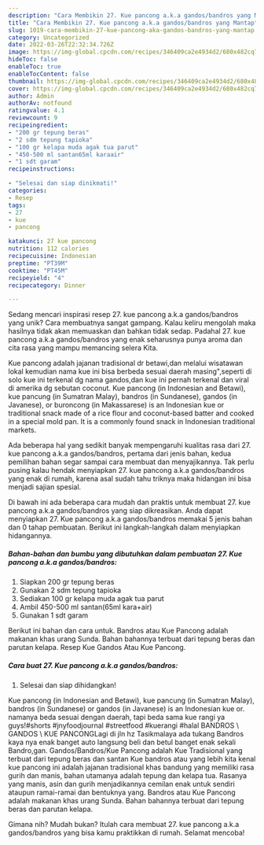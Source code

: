 ```yaml
---
description: "Cara Membikin 27. Kue pancong a.k.a gandos/bandros yang Mantap"
title: "Cara Membikin 27. Kue pancong a.k.a gandos/bandros yang Mantap"
slug: 1019-cara-membikin-27-kue-pancong-aka-gandos-bandros-yang-mantap
category: Uncategorized
date: 2022-03-26T22:32:34.726Z
image: https://img-global.cpcdn.com/recipes/346409ca2e4934d2/680x482cq70/27-kue-pancong-aka-gandosbandros-foto-resep-utama.jpg
hideToc: false
enableToc: true
enableTocContent: false
thumbnail: https://img-global.cpcdn.com/recipes/346409ca2e4934d2/680x482cq70/27-kue-pancong-aka-gandosbandros-foto-resep-utama.jpg
cover: https://img-global.cpcdn.com/recipes/346409ca2e4934d2/680x482cq70/27-kue-pancong-aka-gandosbandros-foto-resep-utama.jpg
author: Admin
authorAv: notfound
ratingvalue: 4.1
reviewcount: 9
recipeingredient:
- "200 gr tepung beras"
- "2 sdm tepung tapioka"
- "100 gr kelapa muda agak tua parut"
- "450-500 ml santan65ml karaair"
- "1 sdt garam"
recipeinstructions:

- "Selesai dan siap dinikmati!"
categories:
- Resep
tags:
- 27
- kue
- pancong

katakunci: 27 kue pancong 
nutrition: 112 calories
recipecuisine: Indonesian
preptime: "PT39M"
cooktime: "PT45M"
recipeyield: "4"
recipecategory: Dinner

---
```





Sedang mencari inspirasi resep 27. kue pancong a.k.a gandos/bandros yang unik? Cara membuatnya sangat gampang. Kalau keliru mengolah maka hasilnya tidak akan memuaskan dan bahkan tidak sedap. Padahal 27. kue pancong a.k.a gandos/bandros yang enak seharusnya punya aroma dan cita rasa yang mampu memancing selera Kita.





Kue pancong adalah jajanan tradisional dr betawi,dan melalui wisatawan lokal kemudian nama kue ini bisa berbeda sesuai daerah masing&#34;,seperti di solo kue ini terkenal dg nama gandos,dan kue ini pernah terkenal dan viral di amerika dg sebutan coconut. Kue pancong (in Indonesian and Betawi), kue pancung (in Sumatran Malay), bandros (in Sundanese), gandos (in Javanese), or buroncong (in Makassarese) is an Indonesian kue or traditional snack made of a rice flour and coconut-based batter and cooked in a special mold pan. It is a commonly found snack in Indonesian traditional markets.

Ada beberapa hal yang sedikit banyak mempengaruhi kualitas rasa dari 27. kue pancong a.k.a gandos/bandros, pertama dari jenis bahan, kedua pemilihan bahan segar sampai cara membuat dan menyajikannya. Tak perlu pusing kalau hendak menyiapkan 27. kue pancong a.k.a gandos/bandros yang enak di rumah, karena asal sudah tahu triknya maka hidangan ini bisa menjadi sajian spesial.






Di bawah ini ada beberapa cara mudah dan praktis untuk membuat 27. kue pancong a.k.a gandos/bandros yang siap dikreasikan. Anda dapat menyiapkan 27. Kue pancong a.k.a gandos/bandros memakai 5 jenis bahan dan 0 tahap pembuatan. Berikut ini langkah-langkah dalam menyiapkan hidangannya.

<!--inarticleads1-->

##### Bahan-bahan dan bumbu yang dibutuhkan dalam pembuatan 27. Kue pancong a.k.a gandos/bandros:

1. Siapkan 200 gr tepung beras
1. Gunakan 2 sdm tepung tapioka
1. Sediakan 100 gr kelapa muda agak tua parut
1. Ambil 450-500 ml santan(65ml kara+air)
1. Gunakan 1 sdt garam


Berikut ini bahan dan cara untuk. Bandros atau Kue Pancong adalah makanan khas urang Sunda. Bahan bahannya terbuat dari tepung beras dan parutan kelapa. Resep Kue Gandos Atau Kue Pancong. 

<!--inarticleads2-->

##### Cara buat 27. Kue pancong a.k.a gandos/bandros:


1. Selesai dan siap dihidangkan!

Kue pancong (in Indonesian and Betawi), kue pancung (in Sumatran Malay), bandros (in Sundanese) or gandos (in Javanese) is an Indonesian kue or. namanya beda sesuai dengan daerah, tapi beda sama kue rangi ya guys!#shorts #jnyfoodjournal #streetfood #kuerangi #halal BANDROS \\ GANDOS \\ KUE PANCONGLagi di jln hz Tasikmalaya ada tukang Bandros kaya nya enak banget auto langsung beli dan betul banget enak sekali Bandro,gan. Gandos/Bandros/Kue Pancong adalah Kue Tradisional yang terbuat dari tepung beras dan santan Kue bandros atau yang lebih kita kenal kue pancong ini adalah jajanan tradisional khas bandung yang memiliki rasa gurih dan manis, bahan utamanya adalah tepung dan kelapa tua. Rasanya yang manis, asin dan gurih menjadikannya cemilan enak untuk sendiri ataupun ramai-ramai dan bentuknya yang. Bandros atau Kue Pancong adalah makanan khas urang Sunda. Bahan bahannya terbuat dari tepung beras dan parutan kelapa. 

Gimana nih? Mudah bukan? Itulah cara membuat 27. kue pancong a.k.a gandos/bandros yang bisa kamu praktikkan di rumah. Selamat mencoba!

